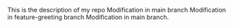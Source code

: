 This is the description of my repo
Modification in main branch
Modification in feature-greeting branch
 Modification in main branch.
